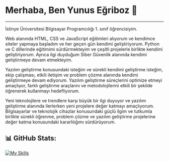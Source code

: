 # Merhaba, Ben Yunus Eğriboz 👋
----------------------------
İstinye Üniversitesi Bilgisayar Programcılığı 1. sınıf öğrencisiyim.

Web alanında HTML, CSS ve JavaScript eğitimleri alıyorum ve kendimce siteler yapmaya başladım ve her geçen gün kendimi geliştiriyorum. Python ve C dillerinde eğitimimi sürdürmekteyim ve çeşitli projelerle birlikte kendimi geliştiriyorum. Ayrıca ilgi duyduğum Siber Güvenlik alanında kendimi geliştirmeye devam etmekteyim.

Yazılım geliştirme konusundaki isteğim ve sürekli kendimi geliştirme isteğim, ekip çalışması, etkili iletişim ve problem çözme alanında kendimi geliştirmeye devam ediyorum. Yazılım geliştirme süreçlerini optimize etmeyi amaçlıyor, farklı geliştirme araçlarını ve metodolojilerini etkili bir şekilde öğrenerek kullanmayı hedefliyorum.

Yeni teknolojilere ve trendlere karşı büyük bir ilgi duyuyor ve yazılım geliştirme alanında ilerlerken yeni projelere değer katmayı amaçlıyorum. Bilgisayarlar ve teknolojik cihazlar konusundaki güçlü ilgim ve tutkumla birlikte sürekli öğrenme, problem çözme ve yazılım geliştirme projelerine değer katma konusundaki kararlılığımı sürdürüyorum.

📊 GitHub Stats:
----------------------------
[![My Skills](https://skillicons.dev/icons?i=html,css,js,threejs,python,cpp)](https://skillicons.dev)
